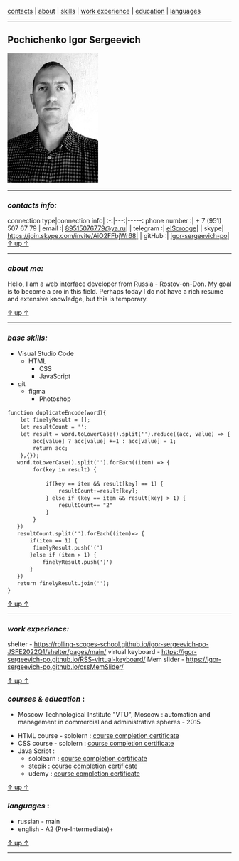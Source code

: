 <a id= "up"></a>
[contacts](#contacts) | [about](#about) | [skills](#skills) | [work experience](#experience) | [education](#education) | [languages](#languages)<br>
***
## Pochichenko Igor Sergeevich
![avatar_pic](/cv-avatar.jpg)<br>
***
<a id="contacts"></a>
### *contacts info:*
  connection type|connection info|
:-:|---:|-----:
 phone number :| + 7 (951) 507 67 79
| email :| 89515076779@ya.ru|
| telegram :| [elScrooge](https://t.me/elScrooge)|
| skype| https://join.skype.com/invite/AiO2FFbjWr68|
| gitHub :| [igor-sergeevich-po](https://github.com/igor-sergeevich-po)|
[↑ up ↑](#up)<br>
***
<a id= "about"></a>
### *about me:*
Hello, I am a web interface developer from Russia - Rostov-on-Don. My goal is to become a pro in this field. Perhaps today I do not have a rich resume and extensive knowledge, but this is temporary.

[↑ up ↑](#up)<br>
***
<a id= "skills"></a>
### *base skills:*
- Visual Studio Code
    - HTML
        - CSS
        - JavaScript
- git
    - figma
        - Photoshop
```
function duplicateEncode(word){
    let finelyResult = [];
    let resultCount = '';
    let result = word.toLowerCase().split('').reduce((acc, value) => {
        acc[value] ? acc[value] +=1 : acc[value] = 1;
        return acc;
    },{});
   word.toLowerCase().split('').forEach((item) => {
        for(key in result) {
            
            if(key == item && result[key] == 1) {
                resultCount+=result[key];
            } else if (key == item && result[key] > 1) {
                resultCount+= "2"
            }
        }
   })
   resultCount.split('').forEach((item)=> {
       if(item == 1) {
        finelyResult.push('(')
       }else if (item > 1) {
           finelyResult.push(')')
       }
   })
   return finelyResult.join('');
}
```
[↑ up ↑](#up)<br>
***
<a id= "experience"></a>
### *work experience:*
shelter - https://rolling-scopes-school.github.io/igor-sergeevich-po-JSFE2022Q1/shelter/pages/main/
virtual keyboard - https://igor-sergeevich-po.github.io/RSS-virtual-keyboard/
Mem slider - https://igor-sergeevich-po.github.io/cssMemSlider/

[↑ up ↑](#up)
<a id= "education"></a>
### *courses & education* :
* Moscow Technological Institute "VTU", Moscow : automation and management in commercial and administrative spheres - 2015
- HTML course - sololern : [
course completion certificate](https://www.sololearn.com/Certificate/1014-9727737/pdf/)
- CSS course - sololern : [
course completion certificate](https://www.sololearn.com/Certificate/1023-9727737/pdf/)
- Java Script :
   - sololearn : [course completion certificate](https://www.sololearn.com/certificates/course/en/9727737/1024/landscape/png)
   - stepik : [course completion certificate](https://stepik.org/cert/1346296)
   - udemy : [course completion certificate](https://udemy-certificate.s3.amazonaws.com/image/UC-b9ba6859-672f-4f83-9b0e-5e90cb1cb832.jpg?v=1640435180000)

[↑ up ↑](#up)
<a id= "languages"></a>
### *languages* :
- russian - main
- english - A2 (Pre-Intermediate)+

[↑ up ↑](#up)<br>
***
